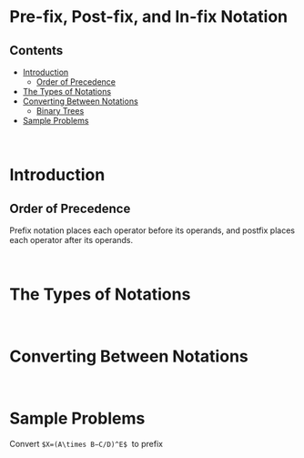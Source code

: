 # Pre-fix, Post-fix, and In-fix Notation

## Contents
- [Introduction](#introduction)
  - [Order of Precedence](#orderofprecedence) 
- [The Types of Notations](#thetypesofnotations)
- [Converting Between Notations](#convertingbetweennotations)
  - [Binary Trees](#binarytrees)
- [Sample Problems](#sampleproblems)

<br>

# Introduction

## Order of Precedence

Prefix notation places each operator before its operands, and postfix places each operator
after its operands.

<br>

# The Types of Notations

<br>

# Converting Between Notations

<br>



# Sample Problems

Convert `$X=(A\times B−C/D)^E$` &nbsp;to prefix


<br>
